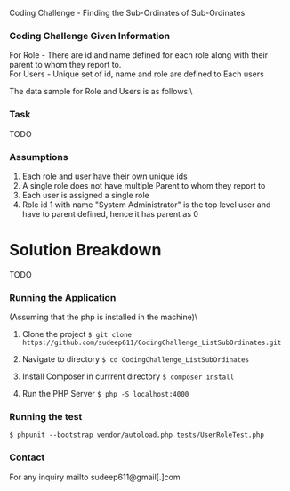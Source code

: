 Coding Challenge - Finding the Sub-Ordinates of Sub-Ordinates

### Coding Challenge Given Information
For Role - There are id and name defined for each role along with their parent to whom they report to. \
For Users - Unique set of id, name and role are defined to Each users 

The data sample for Role and Users is as follows:\

### Task
TODO

### Assumptions
1. Each role and user have their own unique ids
1. A single role does not have multiple Parent to whom they report to
1. Each user is assigned a single role
1. Role id 1 with name "System Administrator" is the top level user and have to parent defined, hence it has parent as 0

# Solution Breakdown
TODO


### Running the Application
(Assuming that the php is installed in the machine)\

1. Clone the project
```$ git clone https://github.com/sudeep611/CodingChallenge_ListSubOrdinates.git```

1. Navigate to directory
```$ cd CodingChallenge_ListSubOrdinates```

1. Install Composer in currrent directory
```$ composer install```

1. Run the PHP Server
```$ php -S localhost:4000```


### Running the test
```$ phpunit --bootstrap vendor/autoload.php tests/UserRoleTest.php```

### Contact 
For any inquiry mailto sudeep611@gmail[.]com
